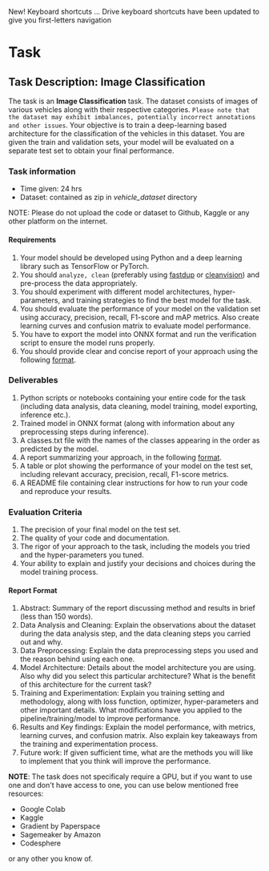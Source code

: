 New! Keyboard shortcuts … Drive keyboard shortcuts have been updated to give you first-letters navigation
# Task

## Task Description: Image Classification

The task is an **Image Classification** task. The dataset consists of images of various vehicles along with their respective categories. `Please note that the dataset may exhibit imbalances, potentially incorrect annotations and other issues`. Your objective is to train a deep-learning based architecture for the classification of the vehicles in this dataset. You are given the train and validation sets, your model will be evaluated on a separate test set to obtain your final performance.

### Task information

- Time given: 24 hrs
- Dataset: contained as zip in _vehicle_dataset_ directory

NOTE: Please do not upload the code or dataset to Github, Kaggle or any other platform on the internet.

#### Requirements

1. Your model should be developed using Python and a deep learning library such as TensorFlow or PyTorch.
2. You should `analyze, clean` (preferably using [fastdup](https://visual-layer.readme.io/docs/getting-started) or [cleanvision](https://cleanvision.readthedocs.io/en/latest/)) and pre-process the data appropriately.
3. You should experiment with different model architectures, hyper-parameters, and training strategies to find the best model for the task.
4. You should evaluate the performance of your model on the validation set using accuracy, precision, recall, F1-score and mAP metrics. Also create learning curves and confusion matrix to evaluate model performance.
5. You have to export the model into ONNX format and run the verification script to ensure the model runs properly.
6. You should provide clear and concise report of your approach using the following [format](#report-format).

### Deliverables

1. Python scripts or notebooks containing your entire code for the task (including data analysis, data cleaning, model training, model exporting, inference etc.).
2. Trained model in ONNX format (along with information about any preprocessing steps during inference).
3. A classes.txt file with the names of the classes appearing in the order as predicted by the model.
4. A report summarizing your approach, in the following [format](#report-format).
5. A table or plot showing the performance of your model on the test set, including relevant accuracy, precision, recall, F1-score metrics.
6. A README file containing clear instructions for how to run your code and reproduce your results.

### Evaluation Criteria

1. The precision of your final model on the test set.
2. The quality of your code and documentation.
3. The rigor of your approach to the task, including the models you tried and the hyper-parameters you tuned.
4. Your ability to explain and justify your decisions and choices during the model training process.

#### Report Format

1. Abstract: Summary of the report discussing method and results in brief (less than 150 words).
2. Data Analysis and Cleaning: Explain the observations about the dataset during the data analysis step, and the data cleaning steps you carried out and why.
3. Data Preprocessing: Explain the data preprocessing steps you used and the reason behind using each one.
4. Model Architecture: Details about the model architecture you are using. Also why did you select this particular architecture? What is the benefit of this architecture for the current task?
5. Training and Experimentation: Explain you training setting and methodology, along with loss function, optimizer, hyper-parameters and other important details. What modifications have you applied to the pipeline/training/model to improve performance.
6. Results and Key findings: Explain the model performance, with metrics, learning curves, and confusion matrix. Also explain key takeaways from the training and experimentation process.
7. Future work: If given sufficient time, what are the methods you will like to implement that you think will improve the performance.

**NOTE**: The task does not specificaly require a GPU, but if you want to use one and don't have access to one, you can use below mentioned free resources:

- Google Colab
- Kaggle
- Gradient by Paperspace
- Sagemeaker by Amazon
- Codesphere

or any other you know of.
